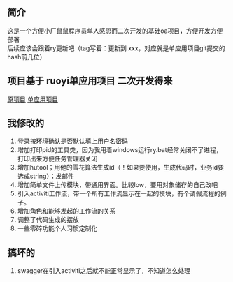 ## 简介
这是一个方便小厂鼠鼠程序员单人感恩而二次开发的基础oa项目，方便开发方便部署  
后续应该会跟着ry更新吧（tag写着：更新到 xxx，对应就是单应用项目git提交的hash前几位）  

## 项目基于 ruoyi单应用项目 二次开发得来
[原项目](https://gitee.com/y_project/RuoYi) [单应用项目](https://github.com/yangzongzhuan/RuoYi-fast)  

## 我修改的
1.  登录按环境确认是否默认填上用户名密码
2.  增加打印pid的工具类，因为我用着windows运行ry.bat经常关闭不了进程，打印出来方便任务管理器关闭
3.  增加hutool；用他的雪花算法生成id（！如果要使用，生成代码时，业务id要选成string）；发邮件
4.  增加简单文件上传模块，带通用界面。比较low，要用对象储存的自己改吧
5.  引入activiti工作流，带一个所有工作流显示在一起的模块，有个请假流程的例子。
6.  增加角色和能够发起的工作流的关系
7.  调整了代码生成的摆放
8.  一些零碎功能个人习惯定制化

## 搞坏的
1.  swagger在引入activiti之后就不能正常显示了，不知道怎么处理
